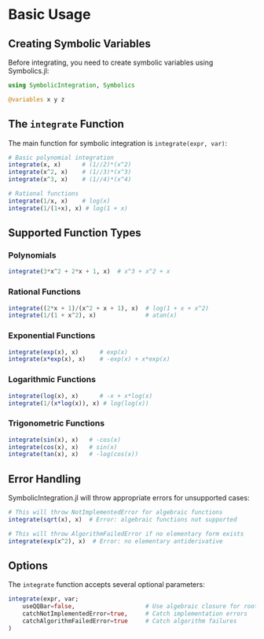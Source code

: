 # Basic Usage

## Creating Symbolic Variables

Before integrating, you need to create symbolic variables using Symbolics.jl:

```julia
using SymbolicIntegration, Symbolics

@variables x y z
```

## The `integrate` Function

The main function for symbolic integration is `integrate(expr, var)`:

```julia
# Basic polynomial integration
integrate(x, x)      # (1//2)*(x^2)
integrate(x^2, x)    # (1//3)*(x^3)  
integrate(x^3, x)    # (1//4)*(x^4)

# Rational functions
integrate(1/x, x)    # log(x)
integrate(1/(1+x), x) # log(1 + x)
```

## Supported Function Types

### Polynomials
```julia
integrate(3*x^2 + 2*x + 1, x)  # x^3 + x^2 + x
```

### Rational Functions
```julia
integrate((2*x + 1)/(x^2 + x + 1), x)  # log(1 + x + x^2)
integrate(1/(1 + x^2), x)              # atan(x)
```

### Exponential Functions
```julia
integrate(exp(x), x)      # exp(x)
integrate(x*exp(x), x)    # -exp(x) + x*exp(x)
```

### Logarithmic Functions  
```julia
integrate(log(x), x)      # -x + x*log(x)
integrate(1/(x*log(x)), x) # log(log(x))
```

### Trigonometric Functions
```julia
integrate(sin(x), x)   # -cos(x)
integrate(cos(x), x)   # sin(x)  
integrate(tan(x), x)   # -log(cos(x))
```

## Error Handling

SymbolicIntegration.jl will throw appropriate errors for unsupported cases:

```julia
# This will throw NotImplementedError for algebraic functions
integrate(sqrt(x), x)  # Error: algebraic functions not supported

# This will throw AlgorithmFailedError if no elementary form exists  
integrate(exp(x^2), x)  # Error: no elementary antiderivative
```

## Options

The `integrate` function accepts several optional parameters:

```julia
integrate(expr, var; 
    useQQBar=false,                    # Use algebraic closure for roots
    catchNotImplementedError=true,     # Catch implementation errors
    catchAlgorithmFailedError=true     # Catch algorithm failures
)
```